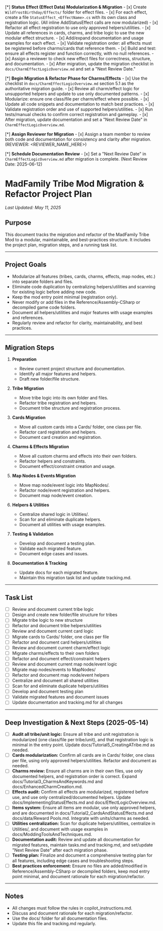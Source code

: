 [*] **Status Effect (Effect Data) Modularization & Migration**
    - [x] Create `WildfrostBirthday/Effects/` folder for effect files.
    - [x] For each effect, create a file `StatusEffect_<EffectName>.cs` with its own class and registration logic. (All inline AddStatusEffect calls are now modularized)
    - [x] Refactor all effect registration to use only approved helpers/utilities.
    - [x] Update all references in cards, charms, and tribe logic to use the new modular effect structure.
    - [x] Add/expand documentation and usage examples for each effect.
    - [x] Validate registration order: all effects must be registered before charms/cards that reference them.
    - [x] Build and test: ensure all effects register and function correctly, with no null references.
    - [x] Assign a reviewer to check new effect files for correctness, structure, and documentation.
    - [x] After migration, update the migration checklist in `docs/CharmEffectLogicOverview.md` and set a "Next Review Date."

[*] **Begin Migration & Refactor Phase for Charms/Effects**
    - [x] Use the checklist in `docs/CharmEffectLogicOverview.md` section 5.1 as the authoritative migration guide.
    - [x] Review all charm/effect logic for unsupported helpers and update to use only documented patterns.
    - [x] Modularize: ensure one class/file per charm/effect where possible.
    - [x] Update all code snippets and documentation to match best practices.
    - [x] Validate registration order and use of supported helpers/utilities.
    - [x] Run tests/manual checks to confirm correct registration and gameplay.
    - [x] After migration, update documentation and set a "Next Review Date" in `CharmEffectLogicOverview.md`.

[*] **Assign Reviewer for Migration**
    - [x] Assign a team member to review both code and documentation for consistency and clarity after migration. (REVIEWER: <REVIEWER_NAME_HERE>)

[*] **Schedule Documentation Review**
    - [x] Set a "Next Review Date" in `CharmEffectLogicOverview.md` after migration is complete. (Next Review Date: 2025-06-12)
# MadFamily Tribe Mod Migration & Refactor Project Plan

_Last Updated: May 11, 2025_

## Purpose
This document tracks the migration and refactor of the MadFamily Tribe Mod to a modular, maintainable, and best-practices structure. It includes the project plan, migration steps, and a running task list.

---

## Project Goals
- Modularize all features (tribes, cards, charms, effects, map nodes, etc.) into separate folders and files.
- Eliminate code duplication by centralizing helpers/utilities and scanning for existing logic before adding new code.
- Keep the mod entry point minimal (registration only).
- Never modify or add files in the Reference/Assembly-CSharp or decompiled game code folders.
- Document all helpers/utilities and major features with usage examples and references.
- Regularly review and refactor for clarity, maintainability, and best practices.

---

## Migration Steps
1. **Preparation**
   - Review current project structure and documentation.
   - Identify all major features and helpers.
   - Draft new folder/file structure.

2. **Tribe Migration**
   - Move tribe logic into its own folder and files.
   - Refactor tribe registration and helpers.
   - Document tribe structure and registration process.

3. **Cards Migration**
   - Move all custom cards into a Cards/ folder, one class per file.
   - Refactor card registration and helpers.
   - Document card creation and registration.

4. **Charms & Effects Migration**
   - Move all custom charms and effects into their own folders.
   - Refactor helpers and constraints.
   - Document effect/constraint creation and usage.

5. **Map Nodes & Events Migration**
   - Move map node/event logic into MapNodes/.
   - Refactor node/event registration and helpers.
   - Document map node/event creation.

6. **Helpers & Utilities**
   - Centralize shared logic in Utilities/.
   - Scan for and eliminate duplicate helpers.
   - Document all utilities with usage examples.

7. **Testing & Validation**
   - Develop and document a testing plan.
   - Validate each migrated feature.
   - Document edge cases and issues.

8. **Documentation & Tracking**
   - Update docs for each migrated feature.
   - Maintain this migration task list and update tracking.md.

---

## Task List
- [ ] Review and document current tribe logic
- [ ] Design and create new folder/file structure for tribes
- [ ] Migrate tribe logic to new structure
- [ ] Refactor and document tribe helpers/utilities
- [ ] Review and document current card logic
- [ ] Migrate cards to Cards/ folder, one class per file
- [ ] Refactor and document card helpers/utilities
- [ ] Review and document current charm/effect logic
- [ ] Migrate charms/effects to their own folders
- [ ] Refactor and document effect/constraint helpers
- [ ] Review and document current map node/event logic
- [ ] Migrate map nodes/events to MapNodes/
- [ ] Refactor and document map node/event helpers
- [ ] Centralize and document all shared utilities
- [ ] Scan for and eliminate duplicate helpers/utilities
- [ ] Develop and document testing plan
- [ ] Validate migrated features and document issues
- [ ] Update documentation and tracking.md for all changes

---

## Deep Investigation & Next Steps (2025-05-14)

- [ ] **Audit all tribe/unit logic:** Ensure all tribe and unit registration is modularized (one class/file per tribe/unit), and that registration logic is minimal in the entry point. Update docs/Tutorial5_CreatingATribe.md as needed.
- [ ] **Cards modularization:** Confirm all cards are in Cards/ folder, one class per file, using only approved helpers/utilities. Refactor and document as needed.
- [ ] **Charms review:** Ensure all charms are in their own files, use only documented helpers, and registration order is correct. Expand docs/Tutorial3_CharmsAndKeywords.md and docs/EnhancedCharmCreation.md.
- [ ] **Effects audit:** Confirm all effects are modularized, registered before use, and use only centralized/documented helpers. Update docs/ImplementingStatusEffects.md and docs/EffectLogicOverview.md.
- [ ] **Items system:** Ensure all items are modular, use only approved helpers, and are documented in docs/Tutorial2_CardsAndStatusEffects.md and docs/data/Reward Pools.md. Integrate with units/charms as needed.
- [ ] **Utilities centralization:** Scan for duplicate helpers/utilities, centralize in Utilities/, and document with usage examples in docs/ModdingToolsAndTechniques.md.
- [ ] **Documentation audit:** Review and update all documentation for migrated features, maintain tasks.md and tracking.md, and set/update "Next Review Date" after each migration phase.
- [ ] **Testing plan:** Finalize and document a comprehensive testing plan for all features, including edge cases and troubleshooting steps.
- [ ] **Best practices enforcement:** Ensure no files are added/modified in Reference/Assembly-CSharp or decompiled folders, keep mod entry point minimal, and document rationale for each migration/refactor.

---

## Notes
- All changes must follow the rules in copilot_instructions.md.
- Discuss and document rationale for each migration/refactor.
- Use the docs/ folder for all documentation files.
- Update this file and tracking.md regularly.

